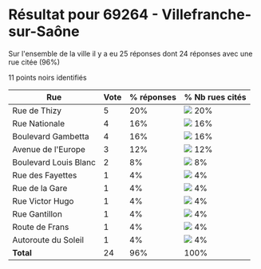 # Résultat pour 69264 - Villefranche-sur-Saône

Sur l'ensemble de la ville il y a eu 25 réponses dont 24 réponses avec une rue citée (96%)

11 points noirs identifiés

| Rue | Vote | % réponses | % Nb rues cités|
|-----|------|------------|----------------|
| Rue de Thizy | 5 | 20% | <img src="../../img/bar_20.gif" />&nbsp;20%|
| Rue Nationale | 4 | 16% | <img src="../../img/bar_16.gif" />&nbsp;16%|
| Boulevard Gambetta | 4 | 16% | <img src="../../img/bar_16.gif" />&nbsp;16%|
| Avenue de l'Europe | 3 | 12% | <img src="../../img/bar_12.gif" />&nbsp;12%|
| Boulevard Louis Blanc | 2 | 8% | <img src="../../img/bar_8.gif" />&nbsp;8%|
| Rue des Fayettes | 1 | 4% | <img src="../../img/bar_4.gif" />&nbsp;4%|
| Rue de la Gare | 1 | 4% | <img src="../../img/bar_4.gif" />&nbsp;4%|
| Rue Victor Hugo | 1 | 4% | <img src="../../img/bar_4.gif" />&nbsp;4%|
| Rue Gantillon | 1 | 4% | <img src="../../img/bar_4.gif" />&nbsp;4%|
| Route de Frans | 1 | 4% | <img src="../../img/bar_4.gif" />&nbsp;4%|
| Autoroute du Soleil | 1 | 4% | <img src="../../img/bar_4.gif" />&nbsp;4%|
| **Total** | 24 | 96% | 100%|
